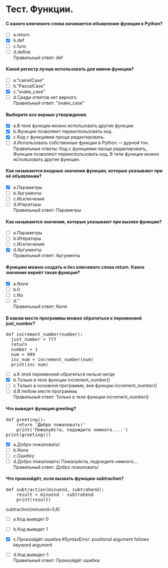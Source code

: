 # Тест. Функции.
#### С какого ключевого слова начинается объявление функции в Python?
- [ ] a.return
- [X] b.def
- [ ] c.func
- [ ] d.define<br>
Правильный ответ: def

#### Какой регистр лучше использовать для имени функции?
- [ ] a."camelCase"
- [ ] b."PascalCase"
- [X] c."snake_case"
- [ ] d.Среди ответов нет верного<br>
Правильный ответ: "snake_case"

#### Выберите все верные утверждения.
- [X] a.В теле функции можно использовать другие функции.
- [X] b.Функции позволяют переиспользовать код. 
- [X] c.Код с функциями проще редактировать.
- [ ] d.Использовать собственные функции в Python — дурной тон.<br>
Правильные ответы: Код с функциями проще редактировать, Функции позволяют переиспользовать код, В теле функции можно использовать другие функции.

#### Как называются входные значения функции, которые указывают при её объявлении?
- [X] a.Параметры
- [ ] b.Аргументы 
- [ ] c.Исключения
- [ ] d.Итераторы<br>
Правильный ответ: Параметры

#### Как называются значения, которые указывают при вызове функции?
- [ ] a.Параметры 
- [ ] b.Итераторы
- [ ] c.Исключения
- [X] d.Аргументы<br>
Правильный ответ: Аргументы

#### Функцию можно создать и без ключевого слова return. Какое значение вернёт такая функция?
- [X] a.None
- [ ] b.0
- [ ] c.No
- [ ] d.''<br>
Правильный ответ: None

#### В каком месте программы можно обратиться к переменной just_number?
<pre>
def increment_number(number):
  just_number = 777
  return
  number + 1
  num = 999
  inc_num = increment_number(num)
  print(inc_num)
</pre>  
- [ ] a.К этой переменной обратиться нельзя нигде
- [X] b.Только в теле функции increment_number()
- [ ] c.Только в основной программе, вне функции increment_number()
- [ ] d.В любом месте программы<br>
Правильный ответ: Только в теле функции increment_number()
#### Что выведет функция greeting?
<pre>
def greeting():
    return 'Добро пожаловать!'
    print('Пожалуйста, подождите немного....')
print(greeting())
</pre>  
- [X] a.Добро пожаловать! 
- [ ] b.None
- [ ] c.Ошибку
- [ ] d.Добро пожаловать!
      Пожалуйста, подождите немного....<br>
Правильный ответ: Добро пожаловать!

#### Что произойдёт, если вызвать функцию subtraction?
<pre>
def subtraction(minuend, subtrahend):
    result = minuend - subtrahend
    print(result)
</pre>
subtraction(minuend=5,6)
- [ ] a.Код выведет 0
- [ ] b.Код выведет 1
- [X] c.Произойдёт ошибка      #SyntaxError: positional argument follows keyword argument
- [ ] d.Код выведет-1<br>
Правильный ответ: Произойдёт ошибка








